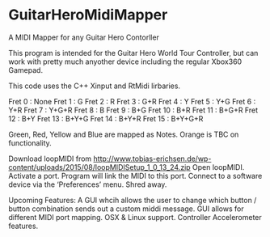# GuitarHeroMidiMapper
A MIDI Mapper for any Guitar Hero Contorller

This program is intended for the Guitar Hero World Tour Controller, but can work with pretty much anyother device including the regular Xbox360 Gamepad.

This code uses the C++ Xinput and RtMidi lirbaries.

Fret 0 : None
Fret 1 : G
Fret 2 : R
Fret 3 : G+R
Fret 4 : Y
Fret 5 : Y+G
Fret 6 : Y+R
Fret 7 : Y+G+R
Fret 8 : B
Fret 9 : B+G
Fret 10 : B+R
Fret 11 : B+G+R
Fret 12 : B+Y
Fret 13 : B+Y+G
Fret 14 : B+Y+R
Fret 15 : B+Y+G+R
	
Green, Red, Yellow and Blue are mapped as Notes.
Orange is TBC on functionality.

Download loopMIDI from http://www.tobias-erichsen.de/wp-content/uploads/2015/08/loopMIDISetup_1_0_13_24.zip
Open loopMIDI.
Activate a port.
Program will link the MIDI to this port.
Connect to a software device via the ‘Preferences’ menu.
Shred away.


Upcoming Features:
A GUI whcih allows the user to change which button / button combination sends out a custom middi message.
GUI allows for different MIDI port mapping.
OSX & Linux support.
Controller Accelerometer features.

